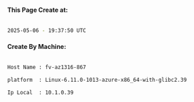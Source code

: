 
   
#### This Page Create at:

```bash

2025-05-06 - 19:37:50 UTC

```

#### Create By Machine:

```bash

Host Name : fv-az1316-867

platform  : Linux-6.11.0-1013-azure-x86_64-with-glibc2.39

Ip Local  : 10.1.0.39

```

